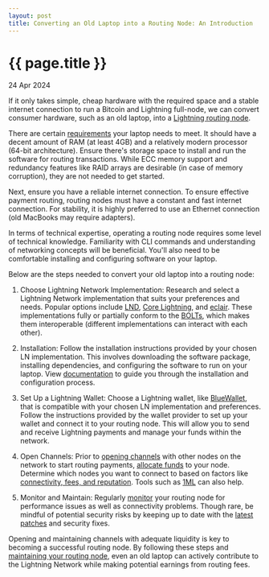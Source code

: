 ```yaml
---
layout: post
title: Converting an Old Laptop into a Routing Node: An Introduction
---
```


{{ page.title }}
================

<p class="meta">24 Apr 2024</p>

If it only takes simple, cheap hardware with the required space and a stable internet connection to run a Bitcoin and Lightning full-node, we can convert consumer hardware, such as an old laptop, into a [Lightning routing node](https://lightning.engineering/posts/2018-05-23-routing/).

There are certain [requirements](https://docs.lightning.engineering/lightning-network-tools/lnd/optimal-configuration-of-a-routing-node#docs-internal-guid-aaf6ad01-7fff-66f0-2a47-ffe8f9f7f8a5) your laptop needs to meet. It should have a decent amount of RAM (at least 4GB) and a relatively modern processor (64-bit architecture). Ensure there's storage space to install and run the software for routing transactions. While ECC memory support and redundancy features like RAID arrays are desirable (in case of memory corruption), they are not needed to get started.

Next, ensure you have a reliable internet connection. To ensure effective payment routing, routing nodes must have a constant and fast internet connection. For stability, it is highly preferred to use an Ethernet connection (old MacBooks may require adapters).

In terms of technical expertise, operating a routing node requires some level of technical knowledge. Familiarity with CLI commands and understanding of networking concepts will be beneficial. You'll also need to be comfortable installing and configuring software on your laptop.

Below are the steps needed to convert your old laptop into a routing node:

1.  Choose Lightning Network Implementation: Research and select a Lightning Network implementation that suits your preferences and needs. Popular options include [LND](https://github.com/lightningnetwork/lnd), [Core Lightning](https://github.com/ElementsProject/lightning), and [eclair](https://github.com/ACINQ/eclair). These implementations fully or partially conform to the [BOLTs](https://github.com/lightning/bolts), which makes them interoperable (different implementations can interact with each other).

2.  Installation: Follow the installation instructions provided by your chosen LN implementation. This involves downloading the software package, installing dependencies, and configuring the software to run on your laptop. View [documentation](https://docs.lightning.engineering/lightning-network-tools/lnd/run-lnd) to guide you through the installation and configuration process.

1.  Set Up a Lightning Wallet: Choose a Lightning wallet, like [BlueWallet](https://bluewallet.io/lndhub/), that is compatible with your chosen LN implementation and preferences. Follow the instructions provided by the wallet provider to set up your wallet and connect it to your routing node. This will allow you to send and receive Lightning payments and manage your funds within the network.

1.  Open Channels: Prior to [opening channels](https://docs.lightning.engineering/lightning-network-tools/lnd/first-steps-with-lnd#docs-internal-guid-cc7ef0e6-7fff-09d1-5425-d232ccb1735f) with other nodes on the network to start routing payments, [allocate funds](https://docs.lightning.engineering/lightning-network-tools/lnd/first-steps-with-lnd#docs-internal-guid-8b3e92ed-7fff-7a3c-bb3f-c59cbd3f45db) to your node. Determine which nodes you want to connect to based on factors like [connectivity, fees, and reputation](https://docs.lightning.engineering/the-lightning-network/the-gossip-network/identify-good-peers). Tools such as [1ML](https://1ml.com/) can also help.

1.  Monitor and Maintain: Regularly [monitor](https://terminal.lightning.engineering/) your routing node for performance issues as well as connectivity problems. Though rare, be mindful of potential security risks by keeping up to date with the [latest patches](https://github.com/lightningnetwork/lnd/releases) and security fixes.

Opening and maintaining channels with adequate liquidity is key to becoming a successful routing node. By following these steps and [maintaining your routing node](https://docs.lightning.engineering/the-lightning-network/multihop-payments/what-makes-a-good-routing-node), even an old laptop can actively contribute to the Lightning Network while making potential earnings from routing fees.
